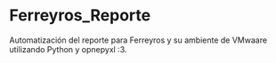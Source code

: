 # Ferreyros_Reporte
Automatización del reporte para Ferreyros y su ambiente de VMwaare utilizando Python y opnepyxl :3.
